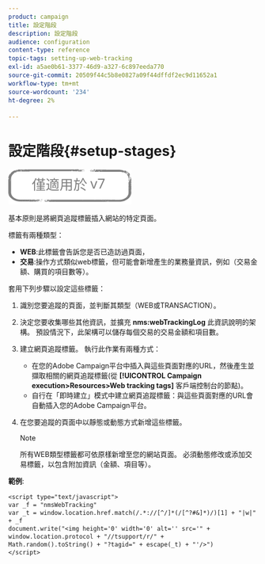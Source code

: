 ```yaml
---
product: campaign
title: 設定階段
description: 設定階段
audience: configuration
content-type: reference
topic-tags: setting-up-web-tracking
exl-id: a5ae0b61-3377-46d9-a327-6c897eeda770
source-git-commit: 20509f44c5b8e0827a09f44dffdf2ec9d11652a1
workflow-type: tm+mt
source-wordcount: '234'
ht-degree: 2%

---
```


# 設定階段{#setup-stages}

![](../../assets/v7-only.svg)

基本原則是將網頁追蹤標籤插入網站的特定頁面。

標籤有兩種類型：

* **WEB**:此標籤會告訴您是否已造訪過頁面，
* **交易**:操作方式類似web標籤，但可能會新增產生的業務量資訊，例如（交易金額、購買的項目數等）。

套用下列步驟以設定這些標籤：

1. 識別您要追蹤的頁面，並判斷其類型（WEB或TRANSACTION）。
1. 決定您要收集哪些其他資訊，並擴充 **nms:webTrackingLog** 此資訊說明的架構。 預設情況下，此架構可以儲存每個交易的交易金額和項目數。
1. 建立網頁追蹤標籤。 執行此作業有兩種方式：

   * 在您的Adobe Campaign平台中插入與這些頁面對應的URL，然後產生並擷取相關的網頁追蹤標籤(從 **[!UICONTROL Campaign execution>Resources>Web tracking tags]** 客戶端控制台的節點)。
   * 自行在「即時建立」模式中建立網頁追蹤標籤：與這些頁面對應的URL會自動插入您的Adobe Campaign平台。

1. 在您要追蹤的頁面中以靜態或動態方式新增這些標籤。

   >[!NOTE]
   >
   >所有WEB類型標籤都可依原樣新增至您的網站頁面。 必須動態修改或添加交易標籤，以包含附加資訊（金額、項目等）。

**範例**:

```
<script type="text/javascript">
var _f = "nmsWebTracking"
var _t = window.location.href.match(/.*://[^/]*(/[^?#&]*)/)[1] + "|w|" + _f
document.write("<img height='0' width='0' alt='' src='" +
window.location.protocol + "//tsupport/r/" +
Math.random().toString() + "?tagid=" + escape(_t) + "'/>")
</script>
```
